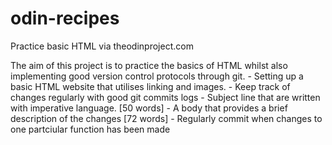 # odin-recipes
Practice basic HTML via theodinproject.com

The aim of this project is to practice the basics of HTML whilst also implementing 
good version control protocols through git.
    - Setting up a basic HTML website that utilises linking and images.
    - Keep track of changes regularly with good git commits logs
        - Subject line that are written with imperative language. [50 words]
        - A body that provides a brief description of the changes [72 words]
        - Regularly commit when changes to one partciular function has been made


